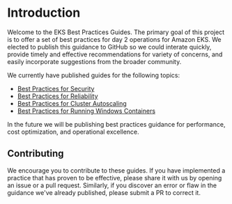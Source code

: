 # Introduction
Welcome to the EKS Best Practices Guides.  The primary goal of this project is to offer a set of best practices for day 2 operations for Amazon EKS. We elected to publish this guidance to GitHub so we could interate quickly, provide timely and effective recommendations for variety of concerns, and easily incorporate suggestions from the broader community.  

We currently have published guides for the following topics: 

* [Best Practices for Security](security/docs/)
* [Best Practices for Reliability](reliability/docs/)
* [Best Practices for Cluster Autoscaling](cluster-autoscaling/)
* [Best Practices for Running Windows Containers](windows/docs/)

In the future we will be publishing best practices guidance for performance, cost optimization, and operational excellence. 

## Contributing
We encourage you to contribute to these guides. If you have implemented a practice that has proven to be effective, please share it with us by opening an issue or a pull request. Similarly, if you discover an error or flaw in the guidance we've already published, please submit a PR to correct it.
